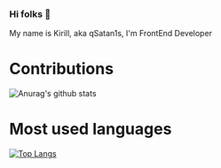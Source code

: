 ### Hi folks 👋
My name is Kirill, aka qSatan1s, I'm  FrontEnd Developer


# Contributions

![Anurag's github stats](https://github-readme-stats.vercel.app/api?qSatan1s=anuraghazra&show_icons=true&theme=radical)


# Most used languages

[![Top Langs](https://github-readme-stats.vercel.app/api/top-langs/?username=qSatan1s&layout=compact)](https://github.com/anuraghazra/github-readme-stats)

